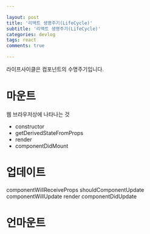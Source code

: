 ```yaml
---

layout: post
title: '리액트 생명주기(LifeCycle)'
subtitle: '리액트 생명주기(LifeCycle)'
categories: devlog
tags: react
comments: true

---
```

라이프사이클은
컴포넌트의 수명주기입니다.

# 마운트  
웹 브라우저상에 나타나는 것
- constructor
- getDerivedStateFromProps
- render
- componentDidMount

# 업데이트  
componentWillReceiveProps
shouldComponentUpdate
componentWillUpdate
render
componentDidUpdate

# 언마운트  

